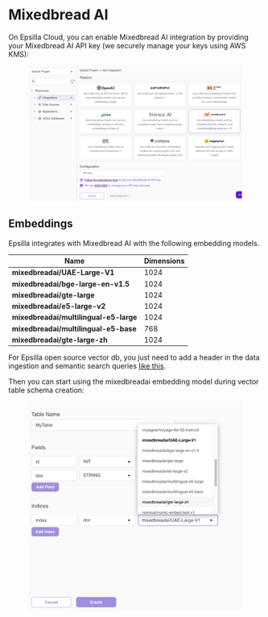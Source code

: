 # Mixedbread AI

On Epsilla Cloud, you can enable Mixedbread AI integration by providing your Mixedbread AI API key (we securely manage your keys using AWS KMS):

<figure><img src="../../.gitbook/assets/Screenshot 2024-02-13 at 11.21.29 AM.png" alt=""><figcaption></figcaption></figure>

## Embeddings

Epsilla integrates with Mixedbread AI with the following embedding models.

| Name                                   | Dimensions |
| -------------------------------------- | ---------- |
| **mixedbreadai/UAE-Large-V1**          | 1024       |
| **mixedbreadai/bge-large-en-v1.5**     | 1024       |
| **mixedbreadai/gte-large**             | 1024       |
| **mixedbreadai/e5-large-v2**           | 1024       |
| **mixedbreadai/multilingual-e5-large** | 1024       |
| **mixedbreadai/multilingual-e5-base**  | 768        |
| **mixedbreadai/gte-large-zh**          | 1024       |

For Epsilla open source vector db, you just need to add a header in the data ingestion and semantic search queries [like this](../embeddings.md#mixedbread-ai-embedding).

Then you can start using the mixedbreadai embedding model during vector table schema creation:

<figure><img src="../../.gitbook/assets/Screenshot 2024-02-13 at 11.23.10 AM.png" alt=""><figcaption></figcaption></figure>
